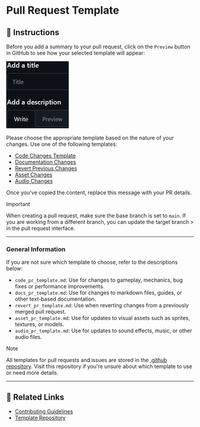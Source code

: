 # Pull Request Template

## 📝 Instructions
Before you add a summary to your pull request, click on the `Preview` button in GitHub to see how your selected template will appear:

![Preview button](https://raw.githubusercontent.com/PyCeas/.github/main/images/Preview_button.png)

Please choose the appropriate template based on the nature of your changes. Use one of the following templates:

- [Code Changes Template](https://github.com/PyCeas/.github/blob/main/.github/PULL_REQUEST_TEMPLATE/code_pr_template.md)
- [Documentation Changes](https://github.com/PyCeas/.github/blob/main/.github/PULL_REQUEST_TEMPLATE/docs_pr_template.md)
- [Revert Previous Changes](https://github.com/PyCeas/.github/blob/main/.github/PULL_REQUEST_TEMPLATE/revert_pr_template.md)
- [Asset Changes](https://github.com/PyCeas/.github/blob/main/.github/PULL_REQUEST_TEMPLATE/asset_pr_template.md)
- [Audio Changes](https://github.com/PyCeas/.github/blob/main/.github/PULL_REQUEST_TEMPLATE/audio_pr_template.md)

Once you've copied the content, replace this message with your PR details.

> [!IMPORTANT]
> When creating a pull request, make sure the base branch is set to `main`. If you are working from a different branch, you can update the target branch > in the pull request interface.
> 


---

### **General Information**

If you are not sure which template to choose, refer to the descriptions below:

- `code_pr_template.md`: Use for changes to gameplay, mechanics, bug fixes or performance improvements.
- `docs_pr_template.md`: Use for changes to markdown files, guides, or other text-based documentation.
- `revert_pr_template.md`: Use when reverting changes from a previously merged pull request.
- `asset_pr_template.md`: Use for updates to visual assets such as sprites, textures, or models.
- `audio_pr_template.md`: Use for updates to sound effects, music, or other audio files.

> [!NOTE]
> All templates for pull requests and issues are stored in the [.github repository](https://github.com/PyCeas/.github). Visit this repository if you're unsure about which template to use or need more details.


---

## 🔗 Related Links
- [Contributing Guidelines](https://github.com/PyCeas/Pyceas/blob/main/CONTRIBUTING.md)
- [Template Repository](https://github.com/PyCeas/.github)
